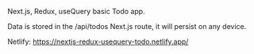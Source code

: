 Next.js, Redux, useQuery basic Todo app.

Data is stored in the /api/todos Next.js route, it will persist on any device.

Netlify: https://nextjs-redux-usequery-todo.netlify.app/
